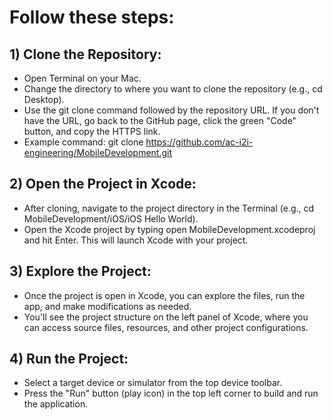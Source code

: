 # Follow these steps:

## 1) Clone the Repository:
  - Open Terminal on your Mac.
  - Change the directory to where you want to clone the repository (e.g., cd Desktop).
  - Use the git clone command followed by the repository URL. If you don't have the URL, go back to the GitHub page, click the green "Code" button, and copy the HTTPS link.
  - Example command: git clone https://github.com/ac-i2i-engineering/MobileDevelopment.git

## 2) Open the Project in Xcode:
  - After cloning, navigate to the project directory in the Terminal (e.g., cd MobileDevelopment/iOS/iOS Hello World).
  - Open the Xcode project by typing open MobileDevelopment.xcodeproj and hit Enter. This will launch Xcode with your project.

## 3) Explore the Project:
  - Once the project is open in Xcode, you can explore the files, run the app, and make modifications as needed.
  - You'll see the project structure on the left panel of Xcode, where you can access source files, resources, and other project configurations.

## 4) Run the Project:
  - Select a target device or simulator from the top device toolbar.
  - Press the "Run" button (play icon) in the top left corner to build and run the application.
